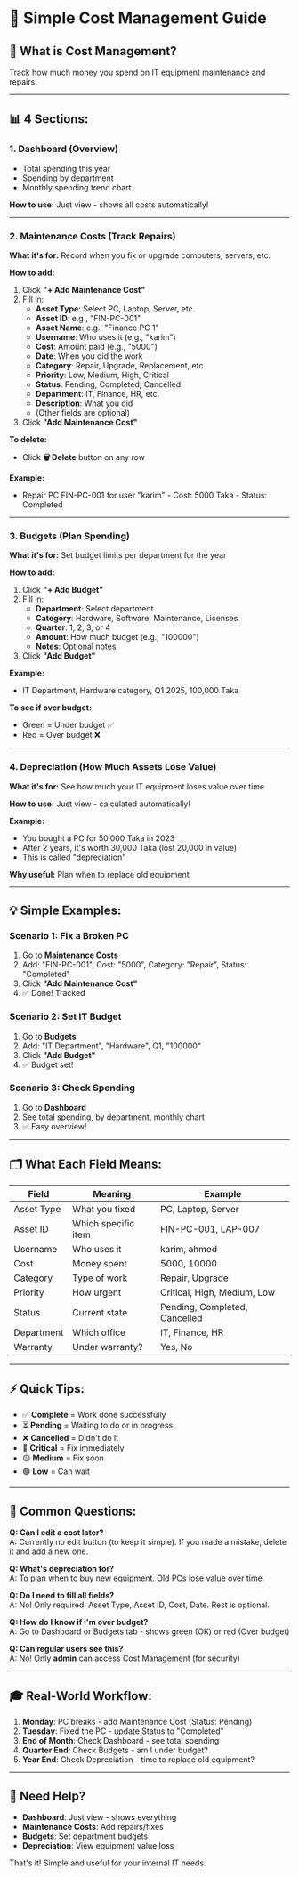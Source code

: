 # 📖 Simple Cost Management Guide

## 🎯 **What is Cost Management?**

Track how much money you spend on IT equipment maintenance and repairs.

---

## 📊 **4 Sections:**

### **1. Dashboard** (Overview)
- Total spending this year
- Spending by department
- Monthly spending trend chart

**How to use:** Just view - shows all costs automatically!

---

### **2. Maintenance Costs** (Track Repairs)

**What it's for:** Record when you fix or upgrade computers, servers, etc.

**How to add:**
1. Click **"+ Add Maintenance Cost"**
2. Fill in:
   - **Asset Type**: Select PC, Laptop, Server, etc.
   - **Asset ID**: e.g., "FIN-PC-001"
   - **Asset Name**: e.g., "Finance PC 1"
   - **Username**: Who uses it (e.g., "karim")
   - **Cost**: Amount paid (e.g., "5000")
   - **Date**: When you did the work
   - **Category**: Repair, Upgrade, Replacement, etc.
   - **Priority**: Low, Medium, High, Critical
   - **Status**: Pending, Completed, Cancelled
   - **Department**: IT, Finance, HR, etc.
   - **Description**: What you did
   - (Other fields are optional)
3. Click **"Add Maintenance Cost"**

**To delete:**
- Click **🗑️ Delete** button on any row

**Example:**
- Repair PC FIN-PC-001 for user "karim" - Cost: 5000 Taka - Status: Completed

---

### **3. Budgets** (Plan Spending)

**What it's for:** Set budget limits per department for the year

**How to add:**
1. Click **"+ Add Budget"**
2. Fill in:
   - **Department**: Select department
   - **Category**: Hardware, Software, Maintenance, Licenses
   - **Quarter**: 1, 2, 3, or 4
   - **Amount**: How much budget (e.g., "100000")
   - **Notes**: Optional notes
3. Click **"Add Budget"**

**Example:**
- IT Department, Hardware category, Q1 2025, 100,000 Taka

**To see if over budget:**
- Green = Under budget ✅
- Red = Over budget ❌

---

### **4. Depreciation** (How Much Assets Lose Value)

**What it's for:** See how much your IT equipment loses value over time

**How to use:** Just view - calculated automatically!

**Example:**
- You bought a PC for 50,000 Taka in 2023
- After 2 years, it's worth 30,000 Taka (lost 20,000 in value)
- This is called "depreciation"

**Why useful:** Plan when to replace old equipment

---

## 💡 **Simple Examples:**

### **Scenario 1: Fix a Broken PC**
1. Go to **Maintenance Costs**
2. Add: "FIN-PC-001", Cost: "5000", Category: "Repair", Status: "Completed"
3. Click **"Add Maintenance Cost"**
4. ✅ Done! Tracked

### **Scenario 2: Set IT Budget**
1. Go to **Budgets**
2. Add: "IT Department", "Hardware", Q1, "100000"
3. Click **"Add Budget"**
4. ✅ Budget set!

### **Scenario 3: Check Spending**
1. Go to **Dashboard**
2. See total spending, by department, monthly chart
3. ✅ Easy overview!

---

## 🗂️ **What Each Field Means:**

| Field | Meaning | Example |
|-------|---------|---------|
| Asset Type | What you fixed | PC, Laptop, Server |
| Asset ID | Which specific item | FIN-PC-001, LAP-007 |
| Username | Who uses it | karim, ahmed |
| Cost | Money spent | 5000, 10000 |
| Category | Type of work | Repair, Upgrade |
| Priority | How urgent | Critical, High, Medium, Low |
| Status | Current state | Pending, Completed, Cancelled |
| Department | Which office | IT, Finance, HR |
| Warranty | Under warranty? | Yes, No |

---

## ⚡ **Quick Tips:**

- ✅ **Complete** = Work done successfully
- ⏳ **Pending** = Waiting to do or in progress
- ❌ **Cancelled** = Didn't do it
- 🔴 **Critical** = Fix immediately
- 🟡 **Medium** = Fix soon
- 🟢 **Low** = Can wait

---

## 🚨 **Common Questions:**

**Q: Can I edit a cost later?**  
A: Currently no edit button (to keep it simple). If you made a mistake, delete it and add a new one.

**Q: What's depreciation for?**  
A: To plan when to buy new equipment. Old PCs lose value over time.

**Q: Do I need to fill all fields?**  
A: No! Only required: Asset Type, Asset ID, Cost, Date. Rest is optional.

**Q: How do I know if I'm over budget?**  
A: Go to Dashboard or Budgets tab - shows green (OK) or red (Over budget)

**Q: Can regular users see this?**  
A: No! Only **admin** can access Cost Management (for security)

---

## 🎓 **Real-World Workflow:**

1. **Monday**: PC breaks - add Maintenance Cost (Status: Pending)
2. **Tuesday**: Fixed the PC - update Status to "Completed"
3. **End of Month**: Check Dashboard - see total spending
4. **Quarter End**: Check Budgets - am I under budget?
5. **Year End**: Check Depreciation - time to replace old equipment?

---

## 📱 **Need Help?**

- **Dashboard**: Just view - shows everything
- **Maintenance Costs**: Add repairs/fixes
- **Budgets**: Set department budgets
- **Depreciation**: View equipment value loss

That's it! Simple and useful for your internal IT needs.

